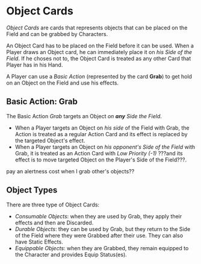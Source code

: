 # Object Cards

*Object Cards* are cards that represents objects that can be placed on the Field and can be grabbed by Characters.

An Object Card has to be placed on the Field before it can be used. When a Player draws an Object card, he can immediately place it on *his Side of the Field*. If he choses not to, the Object Card is treated as any other Card that Player has in his Hand.

A Player can use a *Basic Action* (represented by the card **Grab**) to get hold on an Object on the Field and use his effects.

## Basic Action: Grab

The Basic Action *Grab* targets an Object *on **any** Side the Field*.

- When a Player targets an Object on *his side* of the Field with Grab, the Action is treated as a regular Action Card and its effect is replaced by the targeted Object's effect.
- When a Player targets an Object on *his opponent's Side of the Field* with Grab, it is treated as an Action Card with *Low Priority (-1)* ???and its effect is to move targeted Object on the Player's Side of the Field???.

pay an alertness cost when I grab other's objects??

## Object Types

There are three type of Object Cards:

- *Consumable Objects*: when they are used by Grab, they apply their effects and then are Discarded.
- *Durable Objects*: they can be used by Grab, but they return to the Side of the Field where they were Grabbed after their use. They can also have Static Effects.
- *Equippable Objects*: when they are Grabbed, they remain equipped to the Character and provides Equip Status(es).
